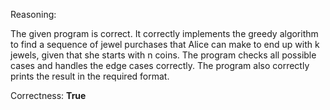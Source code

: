 Reasoning: 

The given program is correct. It correctly implements the greedy algorithm to find a sequence of jewel purchases that Alice can make to end up with k jewels, given that she starts with n coins. The program checks all possible cases and handles the edge cases correctly. The program also correctly prints the result in the required format.

Correctness: **True**